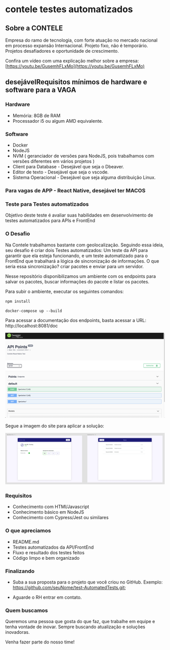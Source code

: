 
# contele testes automatizados

  

## Sobre a CONTELE

  Empresa do ramo de tecnologia, com forte atuação no mercado nacional em processo expansão Internacional. Projeto fixo, não é temporário. Projetos desafiadores e oportunidade de crescimento.

Confira um vídeo com uma explicação melhor sobre a empresa: [https://youtu.be/GusemhFLxMo](https://youtu.be/GusemhFLxMo)

## desejávelRequisitos mínimos de hardware e software para a VAGA

### Hardware

- Memória: 8GB de RAM
- Processador i5 ou algum AMD equivalente. 

### Software
- Docker
- NodeJS
- NVM ( geranciador de versões para NodeJS, pois trabalhamos com versões diferentes em vários projetos ) 
- Client para Database  -  Desejável que seja o Dbeaver.
- Editor de texto - Desejável que seja o vscode. 
- Sistema Operacional - Desejável que seja alguma distribuição Linux. 

### Para vagas de APP - React Native, desejável ter MACOS

### Teste para Testes automatizados

Objetivo deste teste é avaliar suas habilidades em desenvolvimento de testes automatizados para APIs e FrontEnd

### O Desafio

Na Contele trabalhamos bastante com geolocalização. Seguindo essa ideia, seu desafio é criar dois Testes automatizados: Um teste da API para garantir que ela esteja funcionando, e um teste automatizado para o FrontEnd que trabalhará a lógica de sincronização de informações. O que seria essa sincronização? criar pacotes e enviar para um servidor.

Nesse repositório disponibilizamos um ambiente com os endpoints para salvar os pacotes, buscar informações do pacote e listar os pacotes.

Para subir o ambiente, executar os seguintes comandos:

```
npm install
```

```
docker-compose up --build
```

Para acessar a documentação dos endpoints, basta acessar a URL: http://localhost:8081/doc

![API Docs](src/assets/api_docs.png)

Segue a imagem do site para aplicar a solução:

![Layout](src/assets/layout.png)

### Requisitos

* Conhecimento com HTMl/Javascript
* Conhecimento básico em NodeJS
* Conhecimento com Cypress/Jest ou similares
  
### O que apreciamos

* README.md
* Testes automatizados da API/FrontEnd
* Fluxo e resultado dos testes feitos 
* Código limpo e bem organizado

### Finalizando

* Suba a sua proposta para o projeto que você criou no GitHub. Exemplo: https://github.com/seuNome/test-AutomatedTests.git;

* Aguarde o RH entrar em contato.

### Quem buscamos  

Queremos uma pessoa que gosta do que faz, que trabalhe em equipe e tenha vontade de inovar. Sempre buscando atualização e soluções inovadoras.

Venha fazer parte do nosso time!